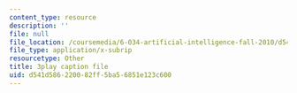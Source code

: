 ```yaml
---
content_type: resource
description: ''
file: null
file_location: /coursemedia/6-034-artificial-intelligence-fall-2010/d541d586220082ff5ba56851e123c600_09mb78oiPkA.srt
file_type: application/x-subrip
resourcetype: Other
title: 3play caption file
uid: d541d586-2200-82ff-5ba5-6851e123c600
---
```

